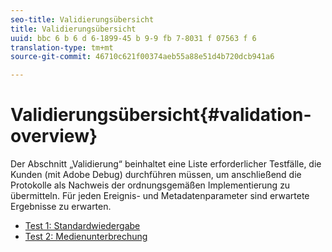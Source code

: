 ```yaml
---
seo-title: Validierungsübersicht
title: Validierungsübersicht
uuid: bbc 6 b 6 d 6-1899-45 b 9-9 fb 7-8031 f 07563 f 6
translation-type: tm+mt
source-git-commit: 46710c621f00374aeb55a88e51d4b720dcb941a6

---
```



# Validierungsübersicht{#validation-overview}

Der Abschnitt „Validierung“ beinhaltet eine Liste erforderlicher Testfälle, die Kunden (mit Adobe Debug) durchführen müssen, um anschließend die Protokolle als Nachweis der ordnungsgemäßen Implementierung zu übermitteln.
Für jeden Ereignis- und Metadatenparameter sind erwartete Ergebnisse zu erwarten.

* [Test 1: Standardwiedergabe](test1-standard-playback.md)
* [Test 2: Medienunterbrechung](test2-media-interrupt.md)
